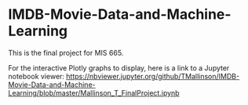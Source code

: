 # IMDB-Movie-Data-and-Machine-Learning

This is the final project for MIS 665.

For the interactive Plotly graphs to display, here is a link to a Jupyter notebook viewer: https://nbviewer.jupyter.org/github/TMallinson/IMDB-Movie-Data-and-Machine-Learning/blob/master/Mallinson_T_FinalProject.ipynb
